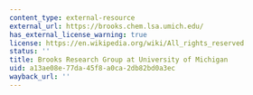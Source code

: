 ```yaml
---
content_type: external-resource
external_url: https://brooks.chem.lsa.umich.edu/
has_external_license_warning: true
license: https://en.wikipedia.org/wiki/All_rights_reserved
status: ''
title: Brooks Research Group at University of Michigan
uid: a13ae08e-77da-45f8-a0ca-2db82bd0a3ec
wayback_url: ''
---
```

